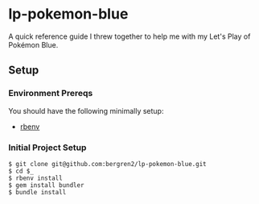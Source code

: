 # lp-pokemon-blue

A quick reference guide I threw together to help me with my Let's Play of Pokémon Blue.

## Setup

### Environment Prereqs

You should have the following minimally setup:

- [rbenv](https://github.com/sstephenson/rbenv)

### Initial Project Setup

    $ git clone git@github.com:bergren2/lp-pokemon-blue.git
    $ cd $_
    $ rbenv install
    $ gem install bundler
    $ bundle install
